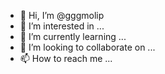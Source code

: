- 👋 Hi, I’m @gggmolip
- 👀 I’m interested in ...
- 🌱 I’m currently learning ...
- 💞️ I’m looking to collaborate on ...
- 📫 How to reach me ...

<!---
gggmolip/gggmolip is a ✨ special ✨ repository because its `README.md` (this file) appears on your GitHub profile.
You can click the Preview link to take a look at your changes.
--->
